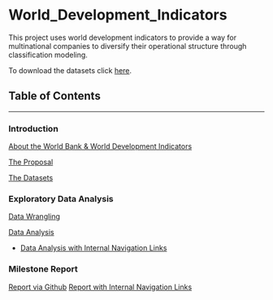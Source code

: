 # World_Development_Indicators

This project uses world development indicators to provide a way for multinational companies to diversify their operational structure through classification modeling.

To download the datasets click [here](https://datacatalog.worldbank.org/dataset/world-development-indicators).

## Table of Contents
--------------------------

### Introduction
[About the World Bank & World Development Indicators](http://datatopics.worldbank.org/world-development-indicators/)

[The Proposal](https://github.com/dametreusv/world_development_indicators/blob/master/WDI_proposal.pdf)

[The Datasets](https://datacatalog.worldbank.org/dataset/world-development-indicators)



### Exploratory Data Analysis
[Data Wrangling](https://github.com/dametreusv/world_development_indicators/blob/master/WDI_wrangle.ipynb)

[Data Analysis](https://github.com/dametreusv/world_development_indicators/blob/master/WDI_analysis.ipynb)

- [Data Analysis with Internal Navigation Links](https://nbviewer.jupyter.org/github/dametreusv/world_development_indicators/blob/master/WDI_analysis.ipynb)


### Milestone Report
[Report via Github](https://github.com/dametreusv/world_development_indicators)
[Report with Internal Navigation Links](https://nbviewer.jupyter.org/github/dametreusv/world_development_indicators/blob/master/WDI_analysis.ipynb)

